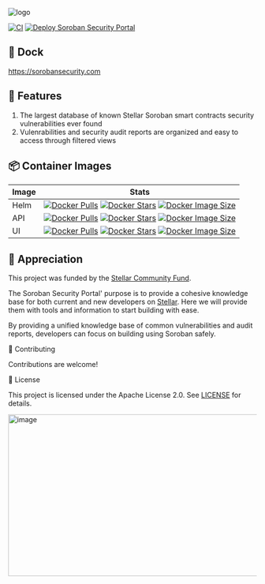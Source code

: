 ![logo](./SFC36/readme-gif.gif)

[![CI](https://github.com/Inferara/soroban-security-portal/actions/workflows/ci.yml/badge.svg)](https://github.com/Inferara/soroban-security-portal/actions/workflows/ci.yml)
[![Deploy Soroban Security Portal](https://github.com/Inferara/soroban-security-portal/actions/workflows/cd-prod.yml/badge.svg)](https://github.com/Inferara/soroban-security-portal/actions/workflows/cd-prod.yml)

## 🌃 Dock

https://sorobansecurity.com

## 🚀 Features

1. The largest database of known Stellar Soroban smart contracts security vulnerabilities ever found
2. Vulenrabilities and security audit reports are organized and easy to access through filtered views

## 📦 Container Images

|Image|Stats|
|--|--|
|Helm| [![Docker Pulls](https://img.shields.io/docker/pulls/georgii4inferara/sorobansecurityportal.svg?style=for-the-badge&logo=docker)](https://hub.docker.com/r/georgii4inferara/sorobansecurityportal) [![Docker Stars](https://img.shields.io/docker/stars/georgii4inferara/sorobansecurityportal.svg?style=for-the-badge&logo=docker)](https://hub.docker.com/r/georgii4inferara/sorobansecurityportal) [![Docker Image Size](https://img.shields.io/docker/image-size/georgii4inferara/sorobansecurityportal.svg?style=for-the-badge&logo=docker)](https://hub.docker.com/r/georgii4inferara/sorobansecurityportal) |
|API| [![Docker Pulls](https://img.shields.io/docker/pulls/georgii4inferara/soroban-security-portal.svg?style=for-the-badge&logo=docker)](https://hub.docker.com/r/georgii4inferara/soroban-security-portal) [![Docker Stars](https://img.shields.io/docker/stars/georgii4inferara/soroban-security-portal.svg?style=for-the-badge&logo=docker)](https://hub.docker.com/r/georgii4inferara/soroban-security-portal) [![Docker Image Size](https://img.shields.io/docker/image-size/georgii4inferara/soroban-security-portal.svg?style=for-the-badge&logo=docker)](https://hub.docker.com/r/georgii4inferara/soroban-security-portal) |
|UI| [![Docker Pulls](https://img.shields.io/docker/pulls/georgii4inferara/soroban-security-portal-ui.svg?style=for-the-badge&logo=docker)](https://hub.docker.com/r/georgii4inferara/soroban-security-portal-ui) [![Docker Stars](https://img.shields.io/docker/stars/georgii4inferara/soroban-security-portal-ui.svg?style=for-the-badge&logo=docker)](https://hub.docker.com/r/georgii4inferara/soroban-security-portal-ui) [![Docker Image Size](https://img.shields.io/docker/image-size/georgii4inferara/soroban-security-portal-ui.svg?style=for-the-badge&logo=docker)](https://hub.docker.com/r/georgii4inferara/soroban-security-portal-ui) |

## 🌠 Appreciation

This project was funded by the [Stellar Community Fund](https://communityfund.stellar.org/). 

The Soroban Security Portal' purpose is to provide a cohesive knowledge base for both current and new developers on [Stellar](https://stellar.org/). Here we will provide them with tools and information to start building with ease. 

By providing a unified knowledge base of common vulnerabilities and audit reports, developers can focus on building using Soroban safely.

🤝 Contributing

Contributions are welcome!

📄 License

This project is licensed under the Apache License 2.0. See [LICENSE](./LICENSE) for details.

<img width="959" height="328" alt="image" src="https://github.com/user-attachments/assets/fef74946-be00-4321-aa50-6a8b248e4db6" />
